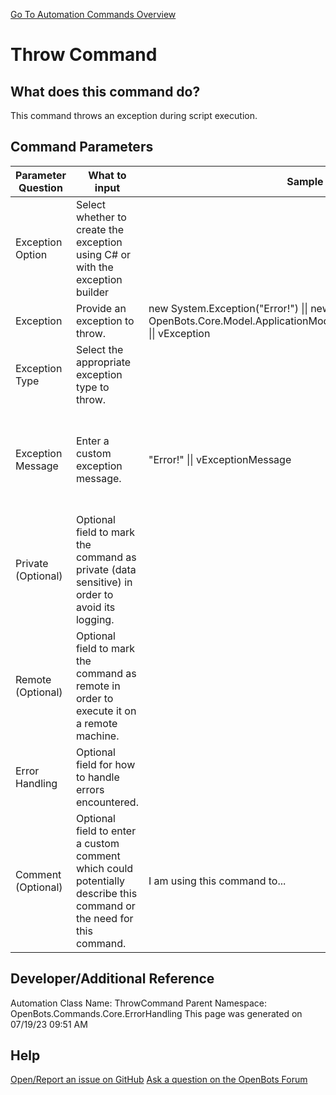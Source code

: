 <!--TITLE: Throw Command -->
<!-- SUBTITLE: a command in the Core Commands\Error Handling group. -->
[Go To Automation Commands Overview](/automation-commands)


# Throw Command


## What does this command do?
This command throws an exception during script execution.


## Command Parameters
| Parameter Question   	| What to input  	|  Sample Data 	| Remarks  	|
| ---                    | ---               | ---           | ---       |
|Exception Option|Select whether to create the exception using C# or with the exception builder|||
|Exception|Provide an exception to throw.|new System.Exception("Error!") \|\| new OpenBots.Core.Model.ApplicationModel.OBBusinessException("Error!") \|\| vException||
|Exception Type|Select the appropriate exception type to throw.|||
|Exception Message|Enter a custom exception message.|"Error!" \|\| vExceptionMessage|The selected exception with this custom message will be thrown.|
|Private (Optional)|Optional field to mark the command as private (data sensitive) in order to avoid its logging.|||
|Remote (Optional)|Optional field to mark the command as remote in order to execute it on a remote machine.|||
|Error Handling|Optional field for how to handle errors encountered.|||
|Comment (Optional)|Optional field to enter a custom comment which could potentially describe this command or the need for this command.|I am using this command to...||


## Developer/Additional Reference
Automation Class Name: ThrowCommand
Parent Namespace: OpenBots.Commands.Core.ErrorHandling
This page was generated on 07/19/23 09:51 AM


## Help
[Open/Report an issue on GitHub](https://github.com/OpenBotsAI/OpenBots.Studio/issues/new)
[Ask a question on the OpenBots Forum](https://openbots.ai/forums/)
